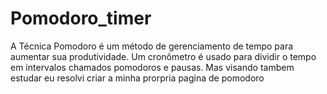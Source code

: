 # Pomodoro_timer
 A Técnica Pomodoro é um método de gerenciamento de tempo para aumentar sua produtividade. Um cronômetro é usado para dividir o tempo em intervalos chamados pomodoros e pausas.  Mas visando tambem estudar eu resolvi criar a minha prorpria pagina de pomodoro
